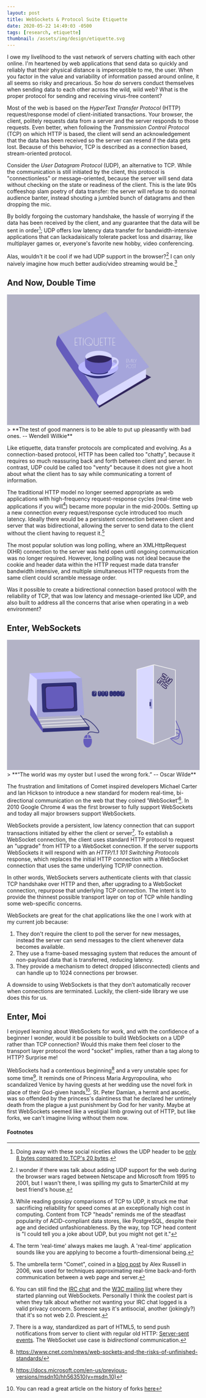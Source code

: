 ```yaml
---
layout: post
title: WebSockets & Protocol Suite Etiquette
date: 2020-05-22 14:49:03 -0500
tags: [research, etiquette]
thumbnail: /assets/img/design/etiquette.svg
---
```


I owe my livelihood to the vast network of servers chatting with each other online. I'm heartened by web applications that send data so quickly and reliably that their physical distance is imperceptible to me, the user. When you factor in the value and variability of information passed around online, it all seems so risky and precarious. So how _do_ servers conduct themselves when sending data to each other across the wild, wild web? What is the proper protocol for sending and receiving virus-free content?

Most of the web is based on the _HyperText Transfer Protocol_ (HTTP) request/response model of client-initiated transactions. Your browser, the client, politely requests data from a server and the server responds to those requests. Even better, when following the _Transmission Control Protocol_ (TCP) on which HTTP is based, the client will send an acknowledgement that the data has been received so the server can resend if the data gets lost. Because of this behavior, TCP is described as a connection based, stream-oriented protocol.

Consider the _User Datagram Protocol_ (UDP), an alternative to TCP. While the communication is still initiated by the client, this protocol is "connectionless" or message-oriented, because the server will send data without checking on the state or readiness of the client. This is the late 90s coffeeshop slam poetry of data transfer: the server will refuse to do normal audience banter, instead shouting a jumbled bunch of datagrams and then dropping the mic.

By boldly forgoing the customary handshake, the hassle of worrying if the data has been received by the client, and any guarantee that the data will be sent in order[^1]; UDP offers low latency data transfer for bandwidth-intensive applications that can lackadaisically tolerate packet loss and disarray, like multiplayer games or, everyone's favorite new hobby, video conferencing.

Alas, wouldn't it be cool if we had UDP support in the browser?[^2] I can only naively imagine how much better audio/video streaming would be.[^3]

## And Now, Double Time

<div class="image-series">
  <img class="prototype" src="/assets/img/design/etiquette2.svg" alt="etiquette book by Emily post"/>
</div>
> **The test of good manners is to be able to put up pleasantly with bad ones.
-- Wendell Willkie**

Like etiquette, data transfer protocols are complicated and evolving. As a connection-based protocol, HTTP has been called too "chatty", because it requires so much reassuring back and forth between client and server. In contrast, UDP could be called too "venty" because it does not give a hoot about what the client has to say while communicating a torrent of information.

The traditional HTTP model no longer seemed appropriate as web applications with high-frequency request-response cycles (real-time web applications if you will[^4]) became more popular in the mid-2000s. Setting up a new connection every request/response cycle introduced too much latency. Ideally there would be a persistent connection between client and server that was bidirectional, allowing the server to send data to the client without the client having to request it.[^5]

The most popular solution was long polling, where an XMLHttpRequest (XHR) connection to the server was held open until ongoing communication was no longer required. However, long polling was not ideal because the cookie and header data within the HTTP request made data transfer bandwidth intensive, and multiple simultaneous HTTP requests from the same client could scramble message order.

Was it possible to create a bidirectional connection based protocol with the reliability of TCP, that was low latency and message-oriented like UDP, and also built to address all the concerns that arise when operating in a web environment?

## Enter, WebSockets

<div class="image-series">
  <img class="prototype" src="/assets/img/design/internet_protocol.svg" alt="Internet protocol intrigue"/>
</div>
> **“The world was my oyster but I used the wrong fork.”
-- Oscar Wilde**

The frustration and limitations of Comet inspired developers Michael Carter and Ian Hickson to introduce a new standard for modern real-time, bi-directional communication on the web that they coined ‘WebSocket’[^6]. In 2010 Google Chrome 4 was the first browser to fully support WebSockets and today all major browsers support WebSockets.

WebSockets provide a persistent, low latency connection that can support transactions initiated by either the client or server[^7]. To establish a WebSocket connection, the client uses standard HTTP protocol to request an "upgrade" from HTTP to a WebSocket connection. If the server supports WebSockets it will respond with an _HTTP/1.1 101 Switching Protocols_ response, which replaces the initial HTTP connection with a WebSocket connection that uses the same underlying TCP/IP connection.

In other words, WebSockets servers authenticate clients with that classic TCP handshake over HTTP and then, after upgrading to a WebSocket connection, repurpose that underlying TCP connection. The intent is to provide the thinnest possible transport layer on top of TCP while handling some web-specific concerns.

WebSockets are great for the chat applications like the one I work with at my current job because:

1. They don't require the client to poll the server for new messages, instead the server can send messages to the client whenever data becomes available.
2. They use a frame-based messaging system that reduces the amount of non-payload data that is transferred, reducing latency.
3. They provide a mechanism to detect dropped (disconnected) clients and can handle up to 1024 connections per browser.

A downside to using WebSockets is that they don’t automatically recover when connections are terminated. Luckily, the client-side library we use does this for us.

## Enter, Moi

I enjoyed learning about WebSockets for work, and with the confidence of a beginner I wonder, would it be possible to build WebSockets on a UDP rather than TCP connection? Would this make them feel closer to the transport layer protocol the word "socket" implies, rather than a tag along to HTTP? Surprise me!

WebSockets had a contentious beginning[^8] and a very unstable spec for some time[^9]. It reminds one of Princess Maria Argyropoulina, who scandalized Venice by having guests at her wedding use the novel fork in place of their God-given hands[^10]. St. Peter Damian, a hermit and ascetic, was so offended by the princess's daintiness that he declared her untimely death from the plague a just punishment by God for her vanity. Maybe at first WebSockets seemed like a vestigial limb growing out of HTTP, but like forks, we can't imagine living without them now.

#### Footnotes

[^1]: Doing away with these social niceties allows the UDP header to be [only 8 bytes compared to TCP's 20 bytes](https://www.geeksforgeeks.org/user-datagram-protocol-udp/).
[^2]: I wonder if there was talk about adding UDP support for the web during the browser wars raged between Netscape and Microsoft from 1995 to 2001, but I wasn't there, I was spilling my guts to SmarterChild at my best friend's house.
[^3]: While reading gossipy comparisons of TCP to UDP, it struck me that sacrificing reliability for speed comes at an exceptionally high cost in computing. Content from TCP "heads" reminds me of the steadfast popularity of ACID-compliant data stores, like PostgreSQL, despite their age and decided unfashionableness. By the way, top TCP head content is "I could tell you a joke about UDP, but you might not get it."
[^4]: The term 'real-time' always makes me laugh. A 'real-time' application sounds like you are applying to become a fourth-dimensional being.
[^5]: The umbrella term "Comet", coined in a [blog post](https://infrequently.org/2006/03/comet-low-latency-data-for-the-browser/) by Alex Russell in 2006, was used for techniques approximating real-time back-and-forth communication between a web page and server.
[^6]: You can still find the [IRC chat](https://krijnhoetmer.nl/irc-logs/whatwg/20080618#l-1145) and the [W3C mailing list](https://lists.w3.org/Archives/Public/public-whatwg-archive/2008Jun/0165.html) where they started planning out WebSockets. Personally I think the coolest part is when they talk about whether not wanting your IRC chat logged is a valid privacy concern. Someone says it's antisocial, another (jokingly?) that it's so not web 2.0. Prescient.
[^7]: There is a way, standardized as part of HTML5, to send push notifications from server to client with regular old HTTP: [Server-sent events](https://en.wikipedia.org/wiki/Server-sent_events). The WebSocket use case is _bidirectional_ communication.
[^8]: <https://www.cnet.com/news/web-sockets-and-the-risks-of-unfinished-standards/>
[^9]: <https://docs.microsoft.com/en-us/previous-versions/msdn10/hh563510(v=msdn.10)>
[^10]: You can read a great article on the history of forks [here](http://www.slate.com/articles/arts/design/2012/06/the_history_of_the_fork_when_we_started_using_forks_and_how_their_design_changed_over_time_.html)
